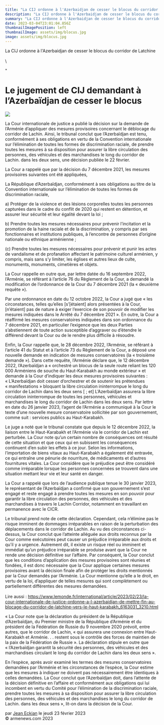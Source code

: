 ```yaml
---
title: "La CIJ ordonne à l'Azerbaidjan de cesser le blocus du corridor de Latchine "
description: "La CIJ ordonne à l'Azerbaidjan de cesser le blocus du corridor de Latchine "
summary: "La CIJ ordonne à l'Azerbaidjan de cesser le blocus du corridor de Latchine "
date: 2023-03-04T23:01:04.856Z
thumbnailImagePosition: left
thumbnailImage: assets/img/blocus.jpg
image: assets/img/blocus.jpg
---
```

La CIJ ordonne à l'Azerbaidjan de cesser le blocus du corridor de Latchine \
\
\

<!--StartFragment-->

"

# Le jugement de CIJ demandant à l’Azerbaïdjan de cesser le blocus

![](https://www.armenews.com/IMG/arton101466.jpg)

La Cour internationale de justice a publié la décision sur la demande de l’Arménie d’appliquer des mesures provisoires concernant le déblocage du corridor de Lachin. Ainsi, le tribunal conclut que l’Azerbaïdjan est tenu, conformément à ses obligations en vertu de la Convention internationale sur l’élimination de toutes les formes de discrimination raciale, de prendre toutes les mesures à sa disposition pour assurer la libre circulation des personnes, des véhicules et des marchandises le long du corridor de Lachin. dans les deux sens, une décision publiée le 22 février.

La Cour a rappelé que par la décision du 7 décembre 2021, les mesures provisoires suivantes ont été appliquées,

La République d’Azerbaïdjan, conformément à ses obligations au titre de la Convention internationale sur l’élimination de toutes les formes de discrimination raciale,

a) Protéger de la violence et des lésions corporelles toutes les personnes capturées dans le cadre du conflit de 2020 qui restent en détention, et assurer leur sécurité et leur égalité devant la loi ;

b) Prendre toutes les mesures nécessaires pour prévenir l’incitation et la promotion de la haine raciale et de la discrimination, y compris par ses fonctionnaires et institutions publiques, à l’encontre de personnes d’origine nationale ou ethnique arménienne ;

(c) Prendre toutes les mesures nécessaires pour prévenir et punir les actes de vandalisme et de profanation affectant le patrimoine culturel arménien, y compris, mais sans s’y limiter, les églises et autres lieux de culte, monuments, monuments, cimetières et objets.

La Cour rappelle en outre que, par lettre datée du 16 septembre 2022, l’Arménie, se référant à l’article 76 du Règlement de la Cour, a demandé la modification de l’ordonnance de la Cour du 7 décembre 2021 (la « deuxième requête »).

Par une ordonnance en date du 12 octobre 2022, la Cour a jugé que « les circonstances, telles qu’elles \[s’[étaient] alors présentées à la Cour, \[n’étaient] pas de nature à exiger l’exercice de son pouvoir de modifier les mesures indiquées dans le Arrêté du 7 décembre 2021 ». En outre, la Cour a réaffirmé les mesures conservatoires indiquées dans son ordonnance du 7 décembre 2021, en particulier l’exigence que les deux Parties s’abstiennent de toute action susceptible d’aggraver ou d’étendre le différend devant la Cour ou de le rendre plus difficile à résoudre.

Enfin, la Cour rappelle que, le 28 décembre 2022, l’Arménie, se référant à l’article 41 du Statut et à l’article 73 du Règlement de la Cour, a déposé une nouvelle demande en indication de mesures conservatoires (la « troisième demande »). Dans cette requête, l’Arménie déclare que, le 12 décembre 2022, l’Azerbaïdjan a « orchestré un blocus de la seule route reliant les 120 000 Arméniens de souche du Haut-Karabakh au monde extérieur » et demande à la Cour d’indiquer les deux mesures provisoires suivantes : « L’Azerbaïdjan doit cesser d’orchestrer et de soutenir les prétendues « manifestations » bloquant la libre circulation ininterrompue le long du corridor de Lachin dans les deux sens \[ ; et] L’Azerbaïdjan assurera la libre circulation ininterrompue de toutes les personnes, véhicules et marchandises le long du corridor de Lachin dans les deux sens. Par lettre en date du 26 janvier 2023, l’agent de l’Arménie a communiqué à la Cour le texte d’une nouvelle mesure conservatoire sollicitée par son gouvernement, comme suit : services publics au Haut-Karabakh.

Le juge a noté que le tribunal constate que depuis le 12 décembre 2022, la liaison entre le Haut-Karabakh et l’Arménie via le corridor de Lachin est perturbée. La Cour note qu’un certain nombre de conséquences ont résulté de cette situation et que ceux qui en subissent les conséquences continuent d’en subir les effets à ce jour. Selon les informations, l’importation de biens vitaux au Haut-Karabakh a également été entravée, ce qui entraîne une pénurie de nourriture, de médicaments et d’autres fournitures vitales. La Cour considère que le préjudice peut être considéré comme irréparable lorsque les personnes concernées se trouvent dans une situation mettant leur vie et leur santé en danger.

La Cour a rappelé que lors de l’audience publique tenue le 30 janvier 2023, le représentant de l’Azerbaïdjan a confirmé que son gouvernement s’est engagé et reste engagé à prendre toutes les mesures en son pouvoir pour garantir la libre circulation des personnes, des véhicules et des marchandises à travers le Lachin Corridor, notamment en travaillant en permanence avec le CICR.

Le tribunal prend note de cette déclaration. Cependant, cela n’élimine pas le risque imminent de dommages irréparables en raison de la perturbation des déplacements dans le corridor de Lachin. Au vu des circonstances ci-dessus, la Cour conclut que l’atteinte alléguée aux droits reconnus par la Cour comme exécutoires peut causer un préjudice irréparable aux droits et qu’il y a urgence. Autrement dit, il existe un risque réel ou imminent et immédiat qu’un préjudice irréparable se produise avant que la Cour ne rende une décision définitive sur l’affaire. Par conséquent, la Cour conclut que les conditions d’application des mesures provisoires sont réunies et fondées, il est donc nécessaire que la Cour applique certaines mesures provisoires avant la décision finale afin de protéger les droits mentionnés par la Cour demandés par l’Arménie. La Cour mentionne qu’elle a le droit, en vertu de la loi, d’appliquer de telles mesures qui sont complètement ou partiellement différentes des mesures demandées.\
\
L﻿ire aussi : https://www.lemonde.fr/international/article/2023/02/23/la-cour-internationale-de-justice-ordonne-a-l-azerbaidjan-de-mettre-fin-au-blocage-du-corridor-de-latchine-vers-le-haut-karabakh_6163031_3210.html

« La Cour note que la déclaration du président de la République d’Azerbaïdjan, du Premier ministre de la République d’Arménie et du président de la Fédération de Russie du 9 novembre 2020 prévoit, entre autres, que le corridor de Lachin, « qui assurera une connexion entre Haut-Karabakh et Arménie. . . restent sous le contrôle des forces de maintien de la paix de la Fédération de Russie ». La déclaration stipule en outre que « l’Azerbaïdjan garantit la sécurité des personnes, des véhicules et des marchandises circulant le long du corridor de Lachin dans les deux sens ».

En l’espèce, après avoir examiné les termes des mesures conservatoires demandées par l’Arménie et les circonstances de l’espèce, la Cour estime que les mesures à indiquer ne doivent pas nécessairement être identiques à celles demandées. La Cour conclut que l’Azerbaïdjan doit, dans l’attente de la décision définitive en l’affaire et conformément aux obligations qui lui incombent en vertu du Comité pour l’élimination de la discrimination raciale, prendre toutes les mesures à sa disposition pour assurer la libre circulation des personnes, des véhicules et des marchandises le long du corridor de Lachin. dans les deux sens », lit-on dans la décision de la Cour.

par [Jean Eckian](https://www.armenews.com/spip.php?page=auteur&id_auteur=34) le jeudi 23 février 2023\
© armenews.com 2023

<!--EndFragment-->